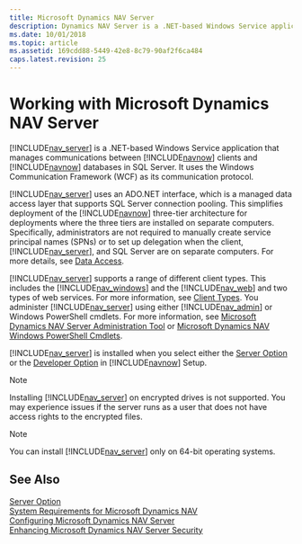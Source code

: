 ```yaml
---
title: Microsoft Dynamics NAV Server
description: Dynamics NAV Server is a .NET-based Windows Service application that manages communications between clients and databases in the SQL Server.
ms.date: 10/01/2018
ms.topic: article
ms.assetid: 169cdd88-5449-42e8-8c79-90af2f6ca484
caps.latest.revision: 25
---
```

# Working with Microsoft Dynamics NAV Server
[!INCLUDE[nav_server](includes/nav_server_md.md)] is a .NET-based Windows Service application that manages communications between [!INCLUDE[navnow](includes/navnow_md.md)] clients and [!INCLUDE[navnow](includes/navnow_md.md)] databases in SQL Server. It uses the Windows Communication Framework \(WCF\) as its communication protocol.  

 [!INCLUDE[nav_server](includes/nav_server_md.md)] uses an ADO.NET interface, which is a managed data access layer that supports SQL Server connection pooling. This simplifies deployment of the [!INCLUDE[navnow](includes/navnow_md.md)] three-tier architecture for deployments where the three tiers are installed on separate computers. Specifically, administrators are not required to manually create service principal names \(SPNs\) or to set up delegation when the client, [!INCLUDE[nav_server](includes/nav_server_md.md)], and SQL Server are on separate computers. For more details, see [Data Access](Data-Access.md).  

 [!INCLUDE[nav_server](includes/nav_server_md.md)] supports a range of different client types. This includes the [!INCLUDE[nav_windows](includes/nav_windows_md.md)] and the [!INCLUDE[nav_web](includes/nav_web_md.md)] and two types of web services. For more information, see [Client Types](Client-Types.md). You administer [!INCLUDE[nav_server](includes/nav_server_md.md)] using either [!INCLUDE[nav_admin](includes/nav_admin_md.md)] or Windows PowerShell cmdlets. For more information, see  [Microsoft Dynamics NAV Server Administration Tool](Microsoft-Dynamics-NAV-Server-Administration-Tool.md) or [Microsoft Dynamics NAV Windows PowerShell Cmdlets](Microsoft-Dynamics-NAV-Windows-PowerShell-Cmdlets.md).  

 [!INCLUDE[nav_server](includes/nav_server_md.md)] is installed when you select either the [Server Option](Server-Option.md) or the [Developer Option](Developer-Option.md) in [!INCLUDE[navnow](includes/navnow_md.md)] Setup.  

> [!NOTE]  
>  Installing [!INCLUDE[nav_server](includes/nav_server_md.md)] on encrypted drives is not supported. You may experience issues if the server runs as a user that does not have access rights to the encrypted files.  

> [!NOTE]  
>  You can install [!INCLUDE[nav_server](includes/nav_server_md.md)] only on 64-bit operating systems.  

## See Also  
 [Server Option](Server-Option.md)   
 [System Requirements for Microsoft Dynamics NAV](System-Requirements-for-Microsoft-Dynamics-NAV.md)   
 [Configuring Microsoft Dynamics NAV Server](Configuring-Microsoft-Dynamics-NAV-Server.md)   
 [Enhancing Microsoft Dynamics NAV Server Security](Enhancing-Microsoft-Dynamics-NAV-Server-Security.md)
